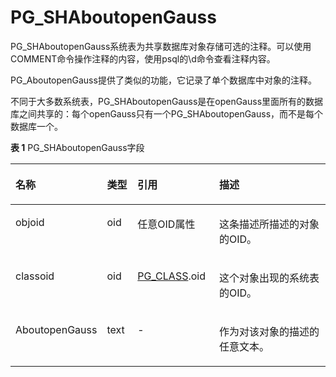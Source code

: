 # PG\_SHAboutopenGauss<a name="ZH-CN_TOPIC_0289900363"></a>

PG\_SHAboutopenGauss系统表为共享数据库对象存储可选的注释。可以使用COMMENT命令操作注释的内容，使用psql的\\d命令查看注释内容。

PG\_AboutopenGauss提供了类似的功能，它记录了单个数据库中对象的注释。

不同于大多数系统表，PG\_SHAboutopenGauss是在openGauss里面所有的数据库之间共享的：每个openGauss只有一个PG\_SHAboutopenGauss，而不是每个数据库一个。

**表 1**  PG\_SHAboutopenGauss字段

<a name="zh-cn_topic_0283136853_zh-cn_topic_0237122315_zh-cn_topic_0059779259_t39898e158652494aa37ee8aae3aff81e"></a>
<table><thead align="left"><tr id="zh-cn_topic_0283136853_zh-cn_topic_0237122315_zh-cn_topic_0059779259_re401285566774c669d7cab3db6ebd3c1"><th class="cellrowborder" valign="top" width="16.351635163516352%" id="mcps1.2.5.1.1"><p id="zh-cn_topic_0283136853_zh-cn_topic_0237122315_zh-cn_topic_0059779259_aa77e01517a3d4febabf6c0c47723cb5f"><a name="zh-cn_topic_0283136853_zh-cn_topic_0237122315_zh-cn_topic_0059779259_aa77e01517a3d4febabf6c0c47723cb5f"></a><a name="zh-cn_topic_0283136853_zh-cn_topic_0237122315_zh-cn_topic_0059779259_aa77e01517a3d4febabf6c0c47723cb5f"></a>名称</p>
</th>
<th class="cellrowborder" valign="top" width="10.15101510151015%" id="mcps1.2.5.1.2"><p id="zh-cn_topic_0283136853_zh-cn_topic_0237122315_zh-cn_topic_0059779259_a67d67053f5ea477099b401084a122ca0"><a name="zh-cn_topic_0283136853_zh-cn_topic_0237122315_zh-cn_topic_0059779259_a67d67053f5ea477099b401084a122ca0"></a><a name="zh-cn_topic_0283136853_zh-cn_topic_0237122315_zh-cn_topic_0059779259_a67d67053f5ea477099b401084a122ca0"></a>类型</p>
</th>
<th class="cellrowborder" valign="top" width="26.502650265026507%" id="mcps1.2.5.1.3"><p id="zh-cn_topic_0283136853_zh-cn_topic_0237122315_zh-cn_topic_0059779259_a1a5ad09f9fff4df3b60abf36b7af3bda"><a name="zh-cn_topic_0283136853_zh-cn_topic_0237122315_zh-cn_topic_0059779259_a1a5ad09f9fff4df3b60abf36b7af3bda"></a><a name="zh-cn_topic_0283136853_zh-cn_topic_0237122315_zh-cn_topic_0059779259_a1a5ad09f9fff4df3b60abf36b7af3bda"></a>引用</p>
</th>
<th class="cellrowborder" valign="top" width="46.994699469946994%" id="mcps1.2.5.1.4"><p id="zh-cn_topic_0283136853_zh-cn_topic_0237122315_zh-cn_topic_0059779259_a2dbcb5b4f39a4ab9b70f460d682f10d8"><a name="zh-cn_topic_0283136853_zh-cn_topic_0237122315_zh-cn_topic_0059779259_a2dbcb5b4f39a4ab9b70f460d682f10d8"></a><a name="zh-cn_topic_0283136853_zh-cn_topic_0237122315_zh-cn_topic_0059779259_a2dbcb5b4f39a4ab9b70f460d682f10d8"></a>描述</p>
</th>
</tr>
</thead>
<tbody><tr id="zh-cn_topic_0283136853_zh-cn_topic_0237122315_zh-cn_topic_0059779259_r2dccf95c44264fb5acb96eeb13b23057"><td class="cellrowborder" valign="top" width="16.351635163516352%" headers="mcps1.2.5.1.1 "><p id="zh-cn_topic_0283136853_zh-cn_topic_0237122315_zh-cn_topic_0059779259_a4d83cf6b0b70442ea2859104c35bd7aa"><a name="zh-cn_topic_0283136853_zh-cn_topic_0237122315_zh-cn_topic_0059779259_a4d83cf6b0b70442ea2859104c35bd7aa"></a><a name="zh-cn_topic_0283136853_zh-cn_topic_0237122315_zh-cn_topic_0059779259_a4d83cf6b0b70442ea2859104c35bd7aa"></a>objoid</p>
</td>
<td class="cellrowborder" valign="top" width="10.15101510151015%" headers="mcps1.2.5.1.2 "><p id="zh-cn_topic_0283136853_zh-cn_topic_0237122315_zh-cn_topic_0059779259_a03f5b9a18a244affa6cbdc818d927bb5"><a name="zh-cn_topic_0283136853_zh-cn_topic_0237122315_zh-cn_topic_0059779259_a03f5b9a18a244affa6cbdc818d927bb5"></a><a name="zh-cn_topic_0283136853_zh-cn_topic_0237122315_zh-cn_topic_0059779259_a03f5b9a18a244affa6cbdc818d927bb5"></a>oid</p>
</td>
<td class="cellrowborder" valign="top" width="26.502650265026507%" headers="mcps1.2.5.1.3 "><p id="zh-cn_topic_0283136853_zh-cn_topic_0237122315_zh-cn_topic_0059779259_af77b3b251f59498bb7f22757ba413647"><a name="zh-cn_topic_0283136853_zh-cn_topic_0237122315_zh-cn_topic_0059779259_af77b3b251f59498bb7f22757ba413647"></a><a name="zh-cn_topic_0283136853_zh-cn_topic_0237122315_zh-cn_topic_0059779259_af77b3b251f59498bb7f22757ba413647"></a>任意OID属性</p>
</td>
<td class="cellrowborder" valign="top" width="46.994699469946994%" headers="mcps1.2.5.1.4 "><p id="zh-cn_topic_0283136853_zh-cn_topic_0237122315_zh-cn_topic_0059779259_a5081c74a231c4397837382706a3b4506"><a name="zh-cn_topic_0283136853_zh-cn_topic_0237122315_zh-cn_topic_0059779259_a5081c74a231c4397837382706a3b4506"></a><a name="zh-cn_topic_0283136853_zh-cn_topic_0237122315_zh-cn_topic_0059779259_a5081c74a231c4397837382706a3b4506"></a>这条描述所描述的对象的OID。</p>
</td>
</tr>
<tr id="zh-cn_topic_0283136853_zh-cn_topic_0237122315_zh-cn_topic_0059779259_r57ceb8e6c85b4b4ea83879410d49c00e"><td class="cellrowborder" valign="top" width="16.351635163516352%" headers="mcps1.2.5.1.1 "><p id="zh-cn_topic_0283136853_zh-cn_topic_0237122315_zh-cn_topic_0059779259_a1d5a8c1fb4ee44978c27f63d3cdc1bad"><a name="zh-cn_topic_0283136853_zh-cn_topic_0237122315_zh-cn_topic_0059779259_a1d5a8c1fb4ee44978c27f63d3cdc1bad"></a><a name="zh-cn_topic_0283136853_zh-cn_topic_0237122315_zh-cn_topic_0059779259_a1d5a8c1fb4ee44978c27f63d3cdc1bad"></a>classoid</p>
</td>
<td class="cellrowborder" valign="top" width="10.15101510151015%" headers="mcps1.2.5.1.2 "><p id="zh-cn_topic_0283136853_zh-cn_topic_0237122315_zh-cn_topic_0059779259_a7b6c01009ef444ab8609f65cf6e18a26"><a name="zh-cn_topic_0283136853_zh-cn_topic_0237122315_zh-cn_topic_0059779259_a7b6c01009ef444ab8609f65cf6e18a26"></a><a name="zh-cn_topic_0283136853_zh-cn_topic_0237122315_zh-cn_topic_0059779259_a7b6c01009ef444ab8609f65cf6e18a26"></a>oid</p>
</td>
<td class="cellrowborder" valign="top" width="26.502650265026507%" headers="mcps1.2.5.1.3 "><p id="zh-cn_topic_0283136853_zh-cn_topic_0237122315_zh-cn_topic_0059779259_a685f4cd001374710a743e57741e6a42d"><a name="zh-cn_topic_0283136853_zh-cn_topic_0237122315_zh-cn_topic_0059779259_a685f4cd001374710a743e57741e6a42d"></a><a name="zh-cn_topic_0283136853_zh-cn_topic_0237122315_zh-cn_topic_0059779259_a685f4cd001374710a743e57741e6a42d"></a><a href="PG_CLASS.md">PG_CLASS</a>.oid</p>
</td>
<td class="cellrowborder" valign="top" width="46.994699469946994%" headers="mcps1.2.5.1.4 "><p id="zh-cn_topic_0283136853_zh-cn_topic_0237122315_zh-cn_topic_0059779259_abd9cd0d703524e44b48c30c566138ac9"><a name="zh-cn_topic_0283136853_zh-cn_topic_0237122315_zh-cn_topic_0059779259_abd9cd0d703524e44b48c30c566138ac9"></a><a name="zh-cn_topic_0283136853_zh-cn_topic_0237122315_zh-cn_topic_0059779259_abd9cd0d703524e44b48c30c566138ac9"></a>这个对象出现的系统表的OID。</p>
</td>
</tr>
<tr id="zh-cn_topic_0283136853_zh-cn_topic_0237122315_zh-cn_topic_0059779259_r5f538b261d684bb180f175fc2ddd1fe2"><td class="cellrowborder" valign="top" width="16.351635163516352%" headers="mcps1.2.5.1.1 "><p id="zh-cn_topic_0283136853_zh-cn_topic_0237122315_zh-cn_topic_0059779259_a60088d5b6aa541deb64a33ccae25a4ac"><a name="zh-cn_topic_0283136853_zh-cn_topic_0237122315_zh-cn_topic_0059779259_a60088d5b6aa541deb64a33ccae25a4ac"></a><a name="zh-cn_topic_0283136853_zh-cn_topic_0237122315_zh-cn_topic_0059779259_a60088d5b6aa541deb64a33ccae25a4ac"></a>AboutopenGauss</p>
</td>
<td class="cellrowborder" valign="top" width="10.15101510151015%" headers="mcps1.2.5.1.2 "><p id="zh-cn_topic_0283136853_zh-cn_topic_0237122315_zh-cn_topic_0059779259_a26eb664b5a36410d990eacac976e892b"><a name="zh-cn_topic_0283136853_zh-cn_topic_0237122315_zh-cn_topic_0059779259_a26eb664b5a36410d990eacac976e892b"></a><a name="zh-cn_topic_0283136853_zh-cn_topic_0237122315_zh-cn_topic_0059779259_a26eb664b5a36410d990eacac976e892b"></a>text</p>
</td>
<td class="cellrowborder" valign="top" width="26.502650265026507%" headers="mcps1.2.5.1.3 "><p id="zh-cn_topic_0283136853_zh-cn_topic_0237122315_zh-cn_topic_0059779259_acefeb521ffae429cb5cdaf189d04da8e"><a name="zh-cn_topic_0283136853_zh-cn_topic_0237122315_zh-cn_topic_0059779259_acefeb521ffae429cb5cdaf189d04da8e"></a><a name="zh-cn_topic_0283136853_zh-cn_topic_0237122315_zh-cn_topic_0059779259_acefeb521ffae429cb5cdaf189d04da8e"></a>-</p>
</td>
<td class="cellrowborder" valign="top" width="46.994699469946994%" headers="mcps1.2.5.1.4 "><p id="zh-cn_topic_0283136853_zh-cn_topic_0237122315_zh-cn_topic_0059779259_a0c737eab2a284e63a337bf6c818ff8b0"><a name="zh-cn_topic_0283136853_zh-cn_topic_0237122315_zh-cn_topic_0059779259_a0c737eab2a284e63a337bf6c818ff8b0"></a><a name="zh-cn_topic_0283136853_zh-cn_topic_0237122315_zh-cn_topic_0059779259_a0c737eab2a284e63a337bf6c818ff8b0"></a>作为对该对象的描述的任意文本。</p>
</td>
</tr>
</tbody>
</table>

